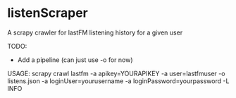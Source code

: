 listenScraper
===============

A scrapy crawler for lastFM listening history for a given user

TODO:
- Add a pipeline (can just use -o for now)

USAGE:
scrapy crawl lastfm -a apikey=YOURAPIKEY -a user=lastfmuser -o listens.json -a loginUser=yourusername -a loginPassword=yourpassword -L INFO
